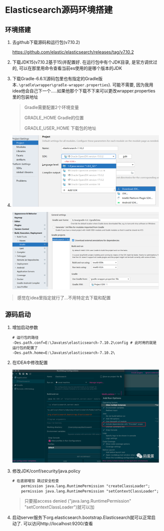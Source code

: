 # Elasticsearch源码环境搭建



## 环境搭建

1. 去github下载源码和运行包(v7.10.2)

   https://github.com/elastic/elasticsearch/releases/tag/v7.10.2

2. 下载JDK15(v7.10.2基于15)并配置好. 在运行包中有个JDK目录, 是官方调优过的, 可以在那里用命令查看当前es使用的是哪个版本的JDK

3. 下载Gradle-6.6.1(源码包里也有指定的Gradle版本`.\gradle\wrapper\gradle-wrapper.properties`). 可能不需要, 因为我用idea他会自己下一个.....如果他那个下载不下来可以更改wrapper.properties里的包装地址

   > Gradle需要配置2个环境变量
   >
   > GRADLE_HOME Gradle的位置
   >
   > GRADLE_USER_HOME 下载包的地址

4. ![image-20220425202144048](Elasticsearch%E6%BA%90%E7%A0%81%E7%8E%AF%E5%A2%83%E6%90%AD%E5%BB%BA.assets/image-20220425202144048.png)

   ![image-20220425205946497](Elasticsearch%E6%BA%90%E7%A0%81%E7%8E%AF%E5%A2%83%E6%90%AD%E5%BB%BA.assets/image-20220425205946497.png)

> 感觉在idea里指定就行了...不用特定去下载和配置



## 源码启动

1. 增加启动参数

   ```shell
   # 运行包的路径
   -Des.path.conf=E:\Java\es\elasticsearch-7.10.2\config # 此时用的就是运行包的配置了
   -Des.path.home=E:\Java\es\elasticsearch-7.10.2\
   ```

2. 在IDEA中修改配置

   ![img](Elasticsearch%E6%BA%90%E7%A0%81%E7%8E%AF%E5%A2%83%E6%90%AD%E5%BB%BA.assets/modb_20210809_06d0f87a-f910-11eb-8882-00163e068ecd.png)

3. 修改JDK/conf/security/java.policy

   ```txt
   # 在底部增加 跳过安全检查
       permission java.lang.RuntimePermission "createClassLoader";
       permission java.lang.RuntimePermission "setContextClassLoader";
   ```

   > 只要报access denied ("java.lang.RuntimePermission" "setContextClassLoader")就可以加

4. 启动server服务下org.elasticsearch.bootstrap.Elasticsearch就可以正常启动了. 可以访问http://localhost:9200/查看

